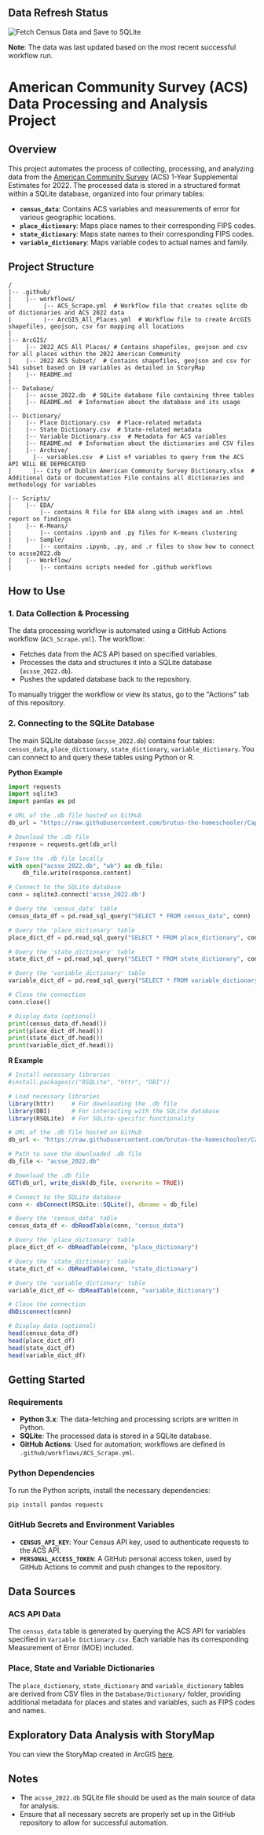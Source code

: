## Data Refresh Status

![Fetch Census Data and Save to SQLite](https://github.com/brutus-the-homeschooler/Capstone/actions/workflows/ACS_Scrape.yml/badge.svg)

**Note**: The data was last updated based on the most recent successful workflow run.

# American Community Survey (ACS) Data Processing and Analysis Project

## Overview
This project automates the process of collecting, processing, and analyzing data from the [American Community Survey](https://www.census.gov/programs-surveys/acs/data/summary-file.html) (ACS) 1-Year Supplemental Estimates for 2022. The processed data is stored in a structured format within a SQLite database, organized into four primary tables:

- **`census_data`**: Contains ACS variables and measurements of error for various geographic locations.
- **`place_dictionary`**: Maps place names to their corresponding FIPS codes.
- **`state_dictionary`**: Maps state names to their corresponding FIPS codes.
- **`variable_dictionary`**: Maps variable codes to actual names and family.

## Project Structure

```
/
|-- .github/
|    |-- workflows/
|         |-- ACS_Scrape.yml  # Workflow file that creates sqlite db of dictionaries and ACS 2022 data
|         |-- ArcGIS_All_Places.yml  # Workflow file to create ArcGIS shapefiles, geojson, csv for mapping all locations
|
|-- ArcGIS/
|    |-- 2022_ACS All Places/ # Contains shapefiles, geojson and csv for all places within the 2022 American Community 
|    |-- 2022 ACS Subset/  # Contains shapefiles, geojson and csv for 541 subset based on 19 variables as detailed in StoryMap
|    |-- README.md
|
|-- Database/
|    |-- acsse_2022.db  # SQLite database file containing three tables
|    |-- README.md  # Information about the database and its usage
|
|-- Dictionary/
|    |-- Place Dictionary.csv  # Place-related metadata
|    |-- State Dictionary.csv  # State-related metadata
|    |-- Variable Dictionary.csv  # Metadata for ACS variables
|    |-- README.md  # Information about the dictionaries and CSV files
|    |-- Archive/
|      |-- variables.csv  # List of variables to query from the ACS API WILL BE DEPRECATED
|      |-- City of Dublin American Community Survey Dictionary.xlsx  # Additional data or documentation File contains all dictionaries and methodology for variables

|-- Scripts/
|    |-- EDA/
|        |-- contains R file for EDA along with images and an .html report on findings
|    |-- K-Means/
|        |-- contains .ipynb and .py files for K-means clustering
|    |-- Sample/
|        |-- contains .ipynb, .py, and .r files to show how to connect to acsse2022.db
|    |-- Workflow/ 
|        |-- contains scripts needed for .github workflows
```

## How to Use

### 1. Data Collection & Processing
The data processing workflow is automated using a GitHub Actions workflow (`ACS_Scrape.yml`). The workflow:

- Fetches data from the ACS API based on specified variables.
- Processes the data and structures it into a SQLite database (`acsse_2022.db`).
- Pushes the updated database back to the repository.

To manually trigger the workflow or view its status, go to the "Actions" tab of this repository.

### 2. Connecting to the SQLite Database
The main SQLite database (`acsse_2022.db`) contains four tables: `census_data`, `place_dictionary`, `state_dictionary`, `variable_dictionary`. You can connect to and query these tables using Python or R.

**Python Example**

```python
import requests
import sqlite3
import pandas as pd

# URL of the .db file hosted on GitHub
db_url = "https://raw.githubusercontent.com/brutus-the-homeschooler/Capstone/main/Database/acsse_2022.db"

# Download the .db file
response = requests.get(db_url)

# Save the .db file locally
with open("acsse_2022.db", "wb") as db_file:
    db_file.write(response.content)

# Connect to the SQLite database
conn = sqlite3.connect('acsse_2022.db')

# Query the 'census_data' table
census_data_df = pd.read_sql_query("SELECT * FROM census_data", conn)

# Query the 'place_dictionary' table
place_dict_df = pd.read_sql_query("SELECT * FROM place_dictionary", conn)

# Query the 'state_dictionary' table
state_dict_df = pd.read_sql_query("SELECT * FROM state_dictionary", conn)

# Query the 'variable_dictionary' table
variable_dict_df = pd.read_sql_query("SELECT * FROM variable_dictionary", conn)

# Close the connection
conn.close()

# Display data (optional)
print(census_data_df.head())
print(place_dict_df.head())
print(state_dict_df.head())
print(variable_dict_df.head())
```

**R Example**

```r
# Install necessary libraries
#install.packages(c("RSQLite", "httr", "DBI"))

# Load necessary libraries
library(httr)     # For downloading the .db file
library(DBI)      # For interacting with the SQLite database
library(RSQLite)  # For SQLite-specific functionality

# URL of the .db file hosted on GitHub
db_url <- "https://raw.githubusercontent.com/brutus-the-homeschooler/Capstone/main/Database/acsse_2022.db"

# Path to save the downloaded .db file
db_file <- "acsse_2022.db"

# Download the .db file
GET(db_url, write_disk(db_file, overwrite = TRUE))

# Connect to the SQLite database
conn <- dbConnect(RSQLite::SQLite(), dbname = db_file)

# Query the 'census_data' table
census_data_df <- dbReadTable(conn, "census_data")

# Query the 'place_dictionary' table
place_dict_df <- dbReadTable(conn, "place_dictionary")

# Query the 'state_dictionary' table
state_dict_df <- dbReadTable(conn, "state_dictionary")

# Query the 'variable_dictionary' table
variable_dict_df <- dbReadTable(conn, "variable_dictionary")

# Close the connection
dbDisconnect(conn)

# Display data (optional)
head(census_data_df)
head(place_dict_df)
head(state_dict_df)
head(variable_dict_df)
```

## Getting Started

### Requirements
- **Python 3.x**: The data-fetching and processing scripts are written in Python.
- **SQLite**: The processed data is stored in a SQLite database.
- **GitHub Actions**: Used for automation; workflows are defined in `.github/workflows/ACS_Scrape.yml`.

### Python Dependencies
To run the Python scripts, install the necessary dependencies:

```bash
pip install pandas requests
```

### GitHub Secrets and Environment Variables
- **`CENSUS_API_KEY`**: Your Census API key, used to authenticate requests to the ACS API.
- **`PERSONAL_ACCESS_TOKEN`**: A GitHub personal access token, used by GitHub Actions to commit and push changes to the repository.

## Data Sources

### ACS API Data
The `census_data` table is generated by querying the ACS API for variables specified in `Variable Dictionary.csv`. Each variable has its corresponding Measurement of Error (MOE) included.

### Place, State and Variable Dictionaries
The `place_dictionary`, `state_dictionary` and `variable_dictionary` tables are derived from CSV files in the `Database/Dictionary/` folder, providing additional metadata for places and states and variables, such as FIPS codes and names.

## Exploratory Data Analysis with StoryMap

You can view the StoryMap created in ArcGIS [here](https://storymaps.arcgis.com/stories/329f10f1c2064be987c463b079d29b16).

## Notes
- The `acsse_2022.db` SQLite file should be used as the main source of data for analysis.
- Ensure that all necessary secrets are properly set up in the GitHub repository to allow for successful automation.
